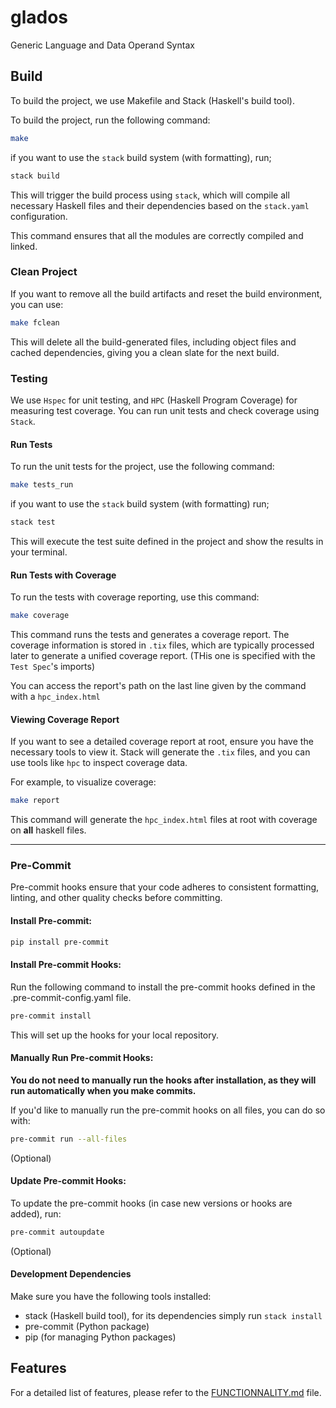 # glados

Generic Language and Data Operand Syntax

## Build

To build the project, we use Makefile and Stack (Haskell's build tool). 

To build the project, run the following command:

```sh
make
```

if you want to use the `stack` build system (with formatting), run;

```sh
stack build
```

This will trigger the build process using `stack`, which will compile all necessary Haskell files and their dependencies based on the `stack.yaml` configuration. 

This command ensures that all the modules are correctly compiled and linked.

### Clean Project

If you want to remove all the build artifacts and reset the build environment, you can use:

```sh
make fclean
```

This will delete all the build-generated files, including object files and cached dependencies, giving you a clean slate for the next build.

### Testing

We use `Hspec` for unit testing, and `HPC` (Haskell Program Coverage) for measuring test coverage. You can run unit tests and check coverage using `Stack`.

#### Run Tests

To run the unit tests for the project, use the following command:

```sh
make tests_run
```

if you want to use the `stack` build system (with formatting) run;

```sh
stack test
```

This will execute the test suite defined in the project and show the results in your terminal.

#### Run Tests with Coverage

To run the tests with coverage reporting, use this command:

```sh
make coverage
```

This command runs the tests and generates a coverage report. The coverage information is stored in `.tix` files, which are typically processed later to generate a unified coverage report. (THis one is specified with the `Test Spec`'s imports)

You can access the report's path on the last line given by the command with a `hpc_index.html`

#### Viewing Coverage Report

If you want to see a detailed coverage report at root, ensure you have the necessary tools to view it. Stack will generate the `.tix` files, and you can use tools like `hpc` to inspect coverage data.

For example, to visualize coverage:

```sh
make report
```

This command will generate the `hpc_index.html` files at root with coverage on **all** haskell files.

----

### Pre-Commit

Pre-commit hooks ensure that your code adheres to consistent formatting, linting, and other quality checks before committing.

#### Install Pre-commit:

```sh
pip install pre-commit
```

#### Install Pre-commit Hooks:

Run the following command to install the pre-commit hooks defined in the .pre-commit-config.yaml file.

```sh
pre-commit install
```

This will set up the hooks for your local repository.


#### Manually Run Pre-commit Hooks:

**You do not need to manually run the hooks after installation, as they will run automatically when you make commits.**

If you'd like to manually run the pre-commit hooks on all files, you can do so with:

```sh
pre-commit run --all-files
```
(Optional)

#### Update Pre-commit Hooks:

To update the pre-commit hooks (in case new versions or hooks are added), run:

```sh
pre-commit autoupdate
```
(Optional)

#### Development Dependencies
Make sure you have the following tools installed:
- stack (Haskell build tool), for its dependencies simply run `stack install`
- pre-commit (Python package)
- pip (for managing Python packages)

## Features

For a detailed list of features, please refer to the [FUNCTIONNALITY.md](FUNCTIONNALITY.md) file.
